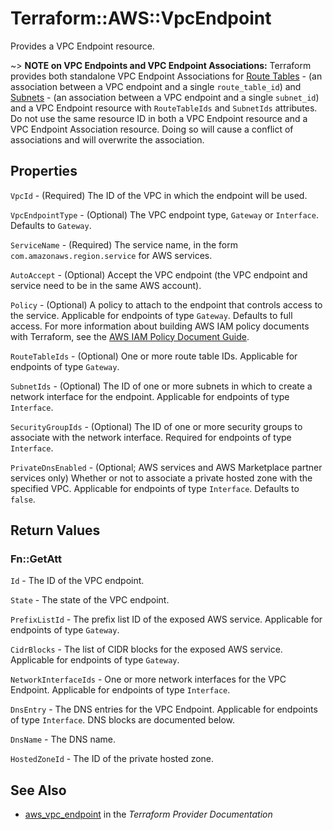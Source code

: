 # Terraform::AWS::VpcEndpoint

Provides a VPC Endpoint resource.

~> **NOTE on VPC Endpoints and VPC Endpoint Associations:** Terraform provides both standalone VPC Endpoint Associations for
[Route Tables](vpc_endpoint_route_table_association.html) - (an association between a VPC endpoint and a single `route_table_id`) and
[Subnets](vpc_endpoint_subnet_association.html) - (an association between a VPC endpoint and a single `subnet_id`) and
a VPC Endpoint resource with `RouteTableIds` and `SubnetIds` attributes.
Do not use the same resource ID in both a VPC Endpoint resource and a VPC Endpoint Association resource.
Doing so will cause a conflict of associations and will overwrite the association.

## Properties

`VpcId` - (Required) The ID of the VPC in which the endpoint will be used.

`VpcEndpointType` - (Optional) The VPC endpoint type, `Gateway` or `Interface`. Defaults to `Gateway`.

`ServiceName` - (Required) The service name, in the form `com.amazonaws.region.service` for AWS services.

`AutoAccept` - (Optional) Accept the VPC endpoint (the VPC endpoint and service need to be in the same AWS account).

`Policy` - (Optional) A policy to attach to the endpoint that controls access to the service. Applicable for endpoints of type `Gateway`. Defaults to full access. For more information about building AWS IAM policy documents with Terraform, see the [AWS IAM Policy Document Guide](/docs/providers/aws/guides/iam-policy-documents.html).

`RouteTableIds` - (Optional) One or more route table IDs. Applicable for endpoints of type `Gateway`.

`SubnetIds` - (Optional) The ID of one or more subnets in which to create a network interface for the endpoint. Applicable for endpoints of type `Interface`.

`SecurityGroupIds` - (Optional) The ID of one or more security groups to associate with the network interface. Required for endpoints of type `Interface`.

`PrivateDnsEnabled` - (Optional; AWS services and AWS Marketplace partner services only) Whether or not to associate a private hosted zone with the specified VPC. Applicable for endpoints of type `Interface`.
Defaults to `false`.


## Return Values

### Fn::GetAtt

`Id` - The ID of the VPC endpoint.

`State` - The state of the VPC endpoint.

`PrefixListId` - The prefix list ID of the exposed AWS service. Applicable for endpoints of type `Gateway`.

`CidrBlocks` - The list of CIDR blocks for the exposed AWS service. Applicable for endpoints of type `Gateway`.

`NetworkInterfaceIds` - One or more network interfaces for the VPC Endpoint. Applicable for endpoints of type `Interface`.

`DnsEntry` - The DNS entries for the VPC Endpoint. Applicable for endpoints of type `Interface`. DNS blocks are documented below.

`DnsName` - The DNS name.

`HostedZoneId` - The ID of the private hosted zone.

## See Also

* [aws_vpc_endpoint](https://www.terraform.io/docs/providers/aws/r/vpc_endpoint.html) in the _Terraform Provider Documentation_
